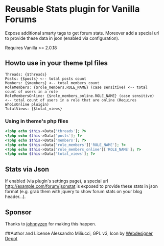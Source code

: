 # Reusable Stats plugin for Vanilla Forums
Expose additional smarty tags to get forum stats. Moreover add a special url to provide these data in json (enabled via configuration).

Requires Vanilla >= 2.0.18

## Howto use in your theme tpl files
```
Threads: {$threads} 
Posts: {$posts} <-- total posts count
Members: {$members} <-- total members count
RoleMembers: {$role_members.ROLE_NAME} (case sensitive) <-- total count of users in a role
RoleMembersOnline: {$role_members_online.ROLE_NAME} (case sensitive) <-- total count of users in a role that are online (Requires WhoisOnline pluigin)
TotalViews: {$total_views}
```

### Using in theme's php files
```php
<?php echo $this->Data['threads']; ?>
<?php echo $this->Data['posts']; ?>
<?php echo $this->Data['members']; ?>
<?php echo $this->Data['role_members']['ROLE_NAME']; ?>
<?php echo $this->Data['role_members_online']['ROLE_NAME']; ?>
<?php echo $this->Data['total_views']; ?>
```

## Stats via Json 
If enabled (via plugin's settings page), a special url http://example.com/forum/jsonstat is exposed to provide
these stats in json format (e.g. grab them with jquery to show forum stats on your blog header...).

## Sponsor
Thanks to [johnnyzen](http://vanillaforums.org/profile/43062/johnnyzen) for making this happen.


##Author and License
Alessandro Miliucci, GPL v3, Icon by [Webdesigner Depot](http://www.webdesignerdepot.com)
